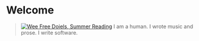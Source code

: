 
Welcome
=======

<blockquote class="cartoon"><a href="/media/Wee-Free-Doiels-Summer-Reading.jpg" title="When I press keys with letters, numbers or punctuation symbols they appear the surface. Take me home please, R. S. Doiel"><img style="max-height: 12.0em; width: auto;" src="/media/Wee-Free-Doiels-Summer-Reading.svg" alt="Wee Free Doiels, Summer Reading"></a> <span>I am a human. I wrote music and prose. I write software.</span></blockquote>

